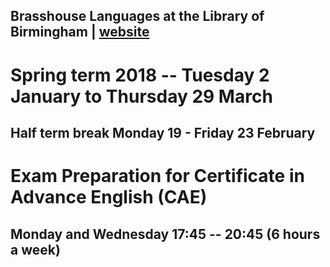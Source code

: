 Brasshouse Languages at the Library of Birmingham | [website](http://www.brasshouse.ac.uk/)
---
# Spring term 2018 -- Tuesday 2 January to Thursday 29 March
## Half term break Monday 19 - Friday 23 February

# Exam Preparation for Certificate in Advance English (CAE)
## Monday and Wednesday 17:45 -- 20:45 (6 hours a week)
